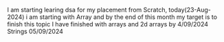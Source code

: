 I am starting learing dsa for my placement from Scratch, today(23-Aug-2024) i am starting with Array and by the end of this month my target is to finish this topic
I have finished with arrays and 2d arrays by 4/09/2024
Strings 05/09/2024
